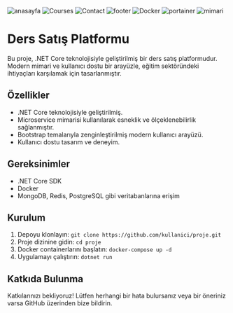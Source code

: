 ![anasayfa](https://github.com/osmnemir/LessonTimeMicroservices/assets/74381219/35918823-50a0-4869-9fea-8e96c8e832be)
![Courses](https://github.com/osmnemir/LessonTimeMicroservices/assets/74381219/c89ddde8-3e16-4155-a3eb-f76aa249071e)
![Contact](https://github.com/osmnemir/LessonTimeMicroservices/assets/74381219/74dfc7b1-5b37-4ed6-ba6f-8938132e5d30)
![footer](https://github.com/osmnemir/LessonTimeMicroservices/assets/74381219/646019cd-7c7a-4331-8131-b9eeba33f793)
![Docker](https://github.com/osmnemir/LessonTimeMicroservices/assets/74381219/011e285e-b94f-4751-b4df-34f3f28913f1)
![portainer](https://github.com/osmnemir/LessonTimeMicroservices/assets/74381219/cac655fd-bf95-4629-8b13-3b8adc1d34df)
![mimari](https://github.com/osmnemir/LessonTimeMicroservices/assets/74381219/633c378b-5b47-464e-97d5-b1cf5a8d607c)

# Ders Satış Platformu

Bu proje, .NET Core teknolojisiyle geliştirilmiş bir ders satış platformudur. Modern mimari ve kullanıcı dostu bir arayüzle, eğitim sektöründeki ihtiyaçları karşılamak için tasarlanmıştır.

## Özellikler

- .NET Core teknolojisiyle geliştirilmiş.
- Microservice mimarisi kullanılarak esneklik ve ölçeklenebilirlik sağlanmıştır.
- Bootstrap temalarıyla zenginleştirilmiş modern kullanıcı arayüzü.
- Kullanıcı dostu tasarım ve deneyim.

## Gereksinimler

- .NET Core SDK
- Docker
- MongoDB, Redis, PostgreSQL gibi veritabanlarına erişim

## Kurulum

1. Depoyu klonlayın: `git clone https://github.com/kullanici/proje.git`
2. Proje dizinine gidin: `cd proje`
3. Docker containerlarını başlatın: `docker-compose up -d`
4. Uygulamayı çalıştırın: `dotnet run`

## Katkıda Bulunma

Katkılarınızı bekliyoruz! Lütfen herhangi bir hata bulursanız veya bir öneriniz varsa GitHub üzerinden bize bildirin.


